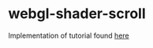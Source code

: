 # webgl-shader-scroll
Implementation of tutorial found [here](https://tympanus.net/codrops/2021/07/13/rock-the-stage-with-a-smooth-webgl-shader-transformation-on-scroll/)
